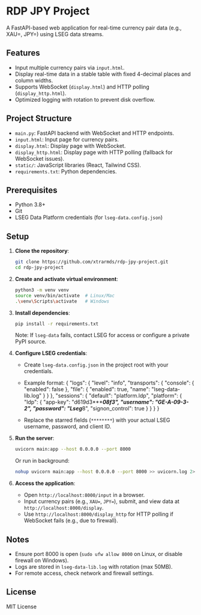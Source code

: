 # RDP JPY Project

A FastAPI-based web application for real-time currency pair data (e.g., XAU=, JPY=) using LSEG data streams.

## Features
- Input multiple currency pairs via `input.html`.
- Display real-time data in a stable table with fixed 4-decimal places and column widths.
- Supports WebSocket (`display.html`) and HTTP polling (`display_http.html`).
- Optimized logging with rotation to prevent disk overflow.

## Project Structure
- `main.py`: FastAPI backend with WebSocket and HTTP endpoints.
- `input.html`: Input page for currency pairs.
- `display.html`: Display page with WebSocket.
- `display_http.html`: Display page with HTTP polling (fallback for WebSocket issues).
- `static/`: JavaScript libraries (React, Tailwind CSS).
- `requirements.txt`: Python dependencies.

## Prerequisites
- Python 3.8+
- Git
- LSEG Data Platform credentials (for `lseg-data.config.json`)

## Setup
1. **Clone the repository**:
   ```bash
   git clone https://github.com/xtrarmds/rdp-jpy-project.git
   cd rdp-jpy-project
   ```

2. **Create and activate virtual environment**:
   ```bash
   python3 -m venv venv
   source venv/bin/activate  # Linux/Mac
   .\venv\Scripts\activate   # Windows
   ```

3. **Install dependencies**:
   ```bash
   pip install -r requirements.txt
   ```
   Note: If `lseg-data` fails, contact LSEG for access or configure a private PyPI source.

4. **Configure LSEG credentials**:
   - Create `lseg-data.config.json` in the project root with your credentials.
   - Example format:
{
    "logs": {
        "level": "info",
        "transports": {
            "console": {
                "enabled": false
            },
            "file": {
                "enabled": true,
                "name": "lseg-data-lib.log"
            }
        }
    },
    "sessions": {
        "default": "platform.ldp",
        "platform": {
            "ldp": {
                "app-key": "d619d3******************08f3",
                "username": "GE-A-0*******9-3-2***",
                "password": "Lseg*****8",
                "signon_control": true
            }
        }
    }
}

   - Replace the starred fields (`********`) with your actual LSEG username, password, and client ID.

5. **Run the server**:
   ```bash
   uvicorn main:app --host 0.0.0.0 --port 8000
   ```
   Or run in background:
   ```bash
   nohup uvicorn main:app --host 0.0.0.0 --port 8000 >> uvicorn.log 2>&1 &
   ```

6. **Access the application**:
   - Open `http://localhost:8000/input` in a browser.
   - Input currency pairs (e.g., `XAU=`, `JPY=`), submit, and view data at `http://localhost:8000/display`.
   - Use `http://localhost:8000/display_http` for HTTP polling if WebSocket fails (e.g., due to firewall).

## Notes
- Ensure port 8000 is open (`sudo ufw allow 8000` on Linux, or disable firewall on Windows).
- Logs are stored in `lseg-data-lib.log` with rotation (max 50MB).
- For remote access, check network and firewall settings.

## License
MIT License

